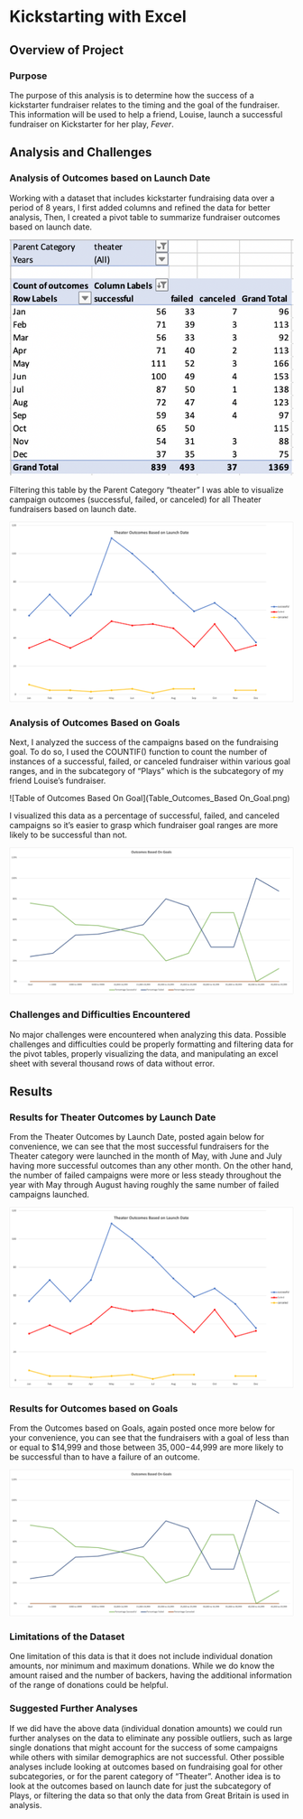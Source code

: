 # Kickstarting with Excel

## Overview of Project

### Purpose

The purpose of this analysis is to determine how the success of a kickstarter fundraiser relates to the timing and the goal of the fundraiser. This information will be used to help a friend, Louise, launch a successful fundraiser on Kickstarter for her play, *Fever*.

## Analysis and Challenges

### Analysis of Outcomes based on Launch Date

Working with a dataset that includes kickstarter fundraising data over a period of 8 years, I first added columns and refined the data for better analysis, Then, I created a pivot table to summarize fundraiser outcomes based on launch date. 

![Pivot Table Outcomes Based On Launch Date](Pivot_Table_Outcomes_Based_on_Launch_Date.png)

Filtering this table by the Parent Category “theater” I was able to visualize campaign outcomes (successful, failed, or canceled) for all Theater fundraisers based on launch date. 

![Outcomes Based on Launch Date](Theater_Outcomes_vs_Launch.png)

### Analysis of Outcomes Based on Goals

Next, I analyzed the success of the campaigns based on the fundraising goal. To do so, I used the COUNTIF() function to count the number of instances of a successful, failed, or canceled fundraiser within various goal ranges, and in the subcategory of “Plays” which is the subcategory of my friend Louise’s fundraiser.

![Table of Outcomes Based On Goal](Table_Outcomes_Based On_Goal.png)

I visualized this data as a percentage of successful, failed, and canceled campaigns so it’s easier to grasp which fundraiser goal ranges are more likely to be successful than not. 

![Outcomes Based On Goals](Outcomes_vs_Goals.png)

### Challenges and Difficulties Encountered

No major challenges were encountered when analyzing this data. Possible challenges and difficulties could be properly formatting and filtering data for the pivot tables, properly visualizing the data, and manipulating an excel sheet with several thousand rows of data without error.

## Results

### Results for Theater Outcomes by Launch Date

From the Theater Outcomes by Launch Date, posted again below for convenience, we can see that the most successful fundraisers for the Theater category were launched in the month of May, with June and July having more successful outcomes than any other month. On the other hand, the number of failed campaigns were more or less steady throughout the year with May through August having roughly the same number of failed campaigns launched. 

![Outcomes Based on Launch Date](Theater_Outcomes_vs_Launch.png)

### Results for Outcomes based on Goals

From the Outcomes based on Goals, again posted once more below for your convenience, you can see that the fundraisers with a goal of less than or equal to $14,999 and those between $35,000-$44,999 are more likely to be successful than to have a failure of an outcome.

![Outcomes Based On Goals](Outcomes_vs_Goals.png)

### Limitations of the Dataset

One limitation of this data is that it does not include individual donation amounts, nor minimum and maximum donations. While we do know the amount raised and the number of backers, having the additional information of the range of donations could be helpful.

### Suggested Further Analyses

If we did have the above data (individual donation amounts) we could run further analyses on the data to eliminate any possible outliers, such as large  single donations that might account for the success of some campaigns while others with similar demographics are not successful. Other possible analyses include looking at outcomes based on fundraising goal for other subcategories, or for the parent category of “Theater”. Another idea is to look at the outcomes based on launch date for just the subcategory of Plays, or filtering the data so that only the data from Great Britain is used in analysis.

